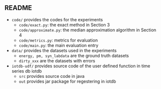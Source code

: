 ## README
- `code/` provides the codes for the experiments
  - `code/exact.py`: the exact method in Section 3
  - `code/approximate.py`: the median approximation algorithm in Section 4
  - `code/metrics.py`: metrics for evaluation
  - `code/main.py`: the main evaluation entry
- `data/` provides the datasets used in the experiments
  - `energy, pm, syn_labdata` are the ground truth datasets
  - `dirty_xxx` are the datasets with errors
- `iotdb-udf/` provides source code of the user defined function in time series db iotdb
  - `src` provides source code in java
  - `out` provides jar package for regestering in iotdb 
